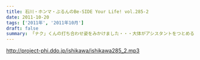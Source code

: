 ```yaml
---
title: 石川・ホンマ・ぶるんのBe-SIDE Your Life! vol.285-2
date: 2011-10-20
tags: ['2011年', '2011年10月']
draft: false
summary: 「ナク」くんの打ち合わせ姿をみかけました・・・大体がアシスタントをつとめる女の子の優秀さが目立ってしまう学園祭イベント～～。職人男子諸君の奮起に期待だ！NAMAE
---
```


http://project-phi.ddo.jp/ishikawa/ishikawa285_2.mp3
